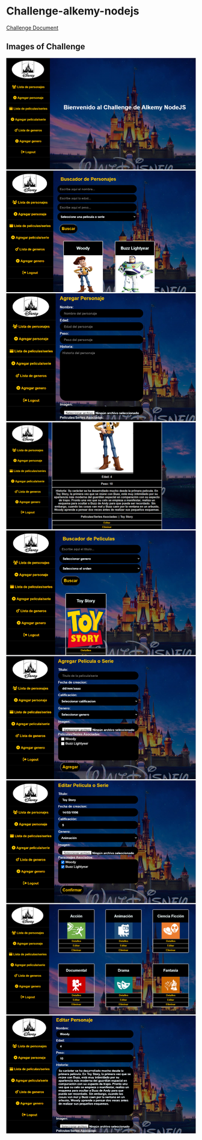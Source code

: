 # Challenge-alkemy-nodejs

[Challenge Document](https://drive.google.com/file/d/1XCUYgTFaE9uBNI-FqKDWIa4RCztooz_X/view)

## Images of Challenge

![](https://github.com/FedeCione/Challenge-alkemy-nodejs/blob/master/Images/Screenshot_1.png)
![](https://github.com/FedeCione/Challenge-alkemy-nodejs/blob/master/Images/Screenshot_2.png)
![](https://github.com/FedeCione/Challenge-alkemy-nodejs/blob/master/Images/Screenshot_3.png)
![](https://github.com/FedeCione/Challenge-alkemy-nodejs/blob/master/Images/Screenshot_4.png)
![](https://github.com/FedeCione/Challenge-alkemy-nodejs/blob/master/Images/Screenshot_5.png)
![](https://github.com/FedeCione/Challenge-alkemy-nodejs/blob/master/Images/Screenshot_6.png)
![](https://github.com/FedeCione/Challenge-alkemy-nodejs/blob/master/Images/Screenshot_7.png)
![](https://github.com/FedeCione/Challenge-alkemy-nodejs/blob/master/Images/Screenshot_8.png)
![](https://github.com/FedeCione/Challenge-alkemy-nodejs/blob/master/Images/Screenshot_9.png)
